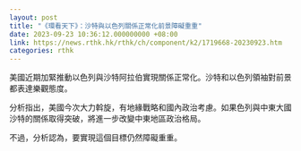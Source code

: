 ```yaml
---
layout: post
title: "《環看天下》：沙特與以色列關係正常化前景障礙重重"
date: 2023-09-23 10:36:12.000000000 +08:00
link: https://news.rthk.hk/rthk/ch/component/k2/1719668-20230923.htm
categories: rthk
---
```


美國近期加緊推動以色列與沙特阿拉伯實現關係正常化。沙特和以色列領袖對前景都表達樂觀態度。

分析指出，美國今次大力斡旋，有地緣戰略和國內政治考慮。如果色列與中東大國沙特的關係取得突破，將進一步改變中東地區政治格局。

不過，分析認為，要實現這個目標仍然障礙重重。

